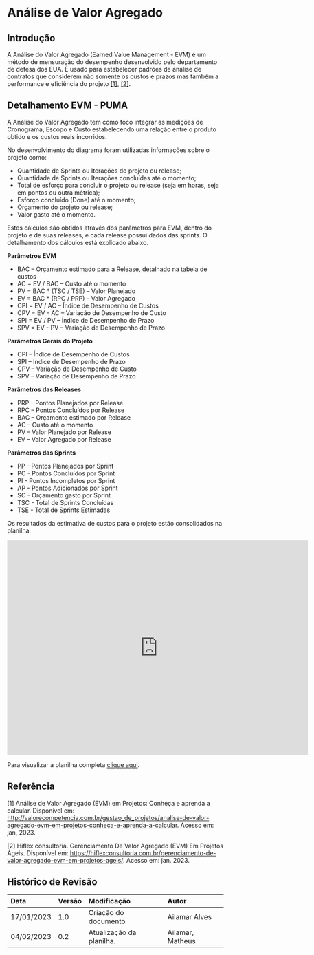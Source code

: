 
# Análise de Valor Agregado

## Introdução

A Análise do Valor Agregado (Earned Value Management - EVM) é um método de mensuração do desempenho desenvolvido pelo departamento de defesa dos EUA. É usado para estabelecer padrões de análise de contratos que considerem não somente os custos e prazos mas também a performance e eficiência do projeto [[1]](#ref1), [[2]](#ref2).

## Detalhamento EVM - PUMA

A Análise do Valor Agregado tem como foco integrar as medições de Cronograma, Escopo e Custo estabelecendo uma relação entre o produto obtido e os custos reais incorridos.

No desenvolvimento do diagrama foram utilizadas informações sobre o projeto como:

- Quantidade de Sprints ou Iterações do projeto ou release;  
- Quantidade de Sprints ou Iterações concluídas até o momento;  
- Total de esforço para concluir o projeto ou release (seja em horas, seja em pontos ou outra métrica);  
- Esforço concluído (Done) até o momento;  
- Orçamento do projeto ou release;  
- Valor gasto até o momento.  


Estes cálculos são obtidos através dos parâmetros para EVM, dentro do projeto e de suas releases, e cada release possui dados das sprints. O detalhamento dos cálculos está explicado abaixo.

**Parâmetros EVM**  
- BAC – Orçamento estimado para a Release, detalhado na tabela de custos  
- AC = EV / BAC – Custo até o momento  
- PV = BAC * (TSC / TSE) – Valor Planejado  
- EV = BAC * (RPC / PRP) – Valor Agregado  
- CPI = EV / AC – Índice de Desempenho de Custos  
- CPV = EV - AC – Variação de Desempenho de Custo  
- SPI = EV / PV – Índice de Desempenho de Prazo  
- SPV = EV - PV – Variação de Desempenho de Prazo  

**Parâmetros Gerais do Projeto**  
- CPI – Índice de Desempenho de Custos  
- SPI – Índice de Desempenho de Prazo  
- CPV – Variação de Desempenho de Custo  
- SPV – Variação de Desempenho de Prazo  
 
**Parâmetros das Releases**  
- PRP – Pontos Planejados por Release  
- RPC – Pontos Concluídos por Release  
- BAC – Orçamento estimado por Release  
- AC – Custo até o momento  
- PV – Valor Planejado por Release  
- EV – Valor Agregado por Release  

**Parâmetros das Sprints**  
- PP - Pontos Planejados por Sprint  
- PC - Pontos Concluídos por Sprint  
- PI - Pontos Incompletos por Sprint  
- AP - Pontos Adicionados por Sprint  
- SC - Orçamento gasto por Sprint  
- TSC - Total de Sprints Concluídas  
- TSE - Total de Sprints Estimadas  

Os resultados da estimativa de custos para o projeto estão consolidados na planilha:
<iframe width="700" height="500" frameborder="0" scrolling="no" src="https://docs.google.com/spreadsheets/d/1JX57gR8_53dbSimfpn0yJvfqQPuwrfU01bsiqr05fYs/edit?usp=sharing&amp;single=true&amp;widget=true&amp;headers=false"></iframe>

<br/>

<p  align="justify">Para visualizar a planilha completa <a href="https://docs.google.com/spreadsheets/d/1JX57gR8_53dbSimfpn0yJvfqQPuwrfU01bsiqr05fYs/edit?usp=sharing">clique aqui</a>.</p>

## Referência

<a id="ref1"></a>
[1] Análise de Valor Agregado (EVM) em Projetos: Conheça e aprenda a calcular. Disponível em: <http://valorecompetencia.com.br/gestao_de_projetos/analise-de-valor-agregado-evm-em-projetos-conheca-e-aprenda-a-calcular>. Acesso em: jan, 2023. 

<a id="ref2"></a>
[2] Hiflex consultoria. Gerenciamento De Valor Agregado (EVM) Em Projetos Ágeis. Disponível em: https://hiflexconsultoria.com.br/gerenciamento-de-valor-agregado-evm-em-projetos-ageis/. Acesso em: jan. 2023. 

## Histórico de Revisão

| Data       | Versão | Modificação | Autor |
| :--------- | :----- | :---------- | :---- |
| 17/01/2023 | 1.0    | Criação do documento | Ailamar Alves |
| 04/02/2023 | 0.2    | Atualização da planilha.| Ailamar, Matheus |
